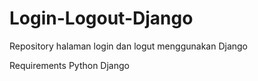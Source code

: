 # Login-Logout-Django
Repository halaman login dan logut menggunakan Django

Requirements
Python
Django
